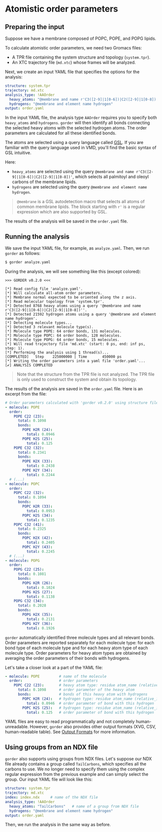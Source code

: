 # Atomistic order parameters

## Preparing the input

Suppose we have a membrane composed of POPC, POPE, and POPG lipids.

To calculate atomistic order parameters, we need two Gromacs files:
- A TPR file containing the system structure and topology (`system.tpr`).
- An XTC trajectory file (`md.xtc`) whose frames will be analyzed.

Next, we create an input YAML file that specifies the options for the analysis:

```yaml
structure: system.tpr
trajectory: md.xtc
analysis_type: !AAOrder
  heavy_atoms: "@membrane and name r'C3([2-9]|1[0-6])|C2([2-9]|1[0-8])'"
  hydrogens: "@membrane and element name hydrogen"
output: order.yaml
```

In the input YAML file, the analysis type `AAOrder` requires you to specify both `heavy_atoms` and `hydrogens`. `gorder` will then identify all bonds connecting the selected heavy atoms with the selected hydrogen atoms. The order parameters are calculated for all these identified bonds.
  
The atoms are selected using a query language called [GSL](https://docs.rs/groan_rs/latest/groan_rs/#groan-selection-language). If you are familiar with the query language used in VMD, you'll find the basic syntax of GSL intuitive.

Here:
- `heavy_atoms` are selected using the query `@membrane and name r'C3([2-9]|1[0-6])|C2([2-9]|1[0-8])'`, which selects all palmitoyl and oleoyl carbons of the membrane lipids.
- `hydrogens` are selected using the query `@membrane and element name hydrogen`.

> `@membrane` is a GSL autodetection macro that selects all atoms of common membrane lipids. The block starting with `r'` is a regular expression which are also supported by GSL.

The results of the analysis will be saved in the `order.yaml` file.

## Running the analysis

We save the input YAML file, for example, as `analyze.yaml`. Then, we run `gorder` as follows:

```bash
$ gorder analyze.yaml
```

During the analysis, we will see something like this (except colored):

```text
>>> GORDER v0.2.0 <<<

[*] Read config file 'analyze.yaml'.
[*] Will calculate all-atom order parameters.
[*] Membrane normal expected to be oriented along the z axis.
[*] Read molecular topology from 'system.tpr'.
[*] Detected 8768 heavy atoms using a query '@membrane and name r'C3([2-9]|1[0-6])|C2([2-9]|1[0-8])''.
[*] Detected 21592 hydrogen atoms using a query '@membrane and element name hydrogen'.
[*] Detecting molecule types...
[*] Detected 3 relevant molecule type(s).
[*] Molecule type POPE: 64 order bonds, 131 molecules.
[*] Molecule type POPC: 64 order bonds, 128 molecules.
[*] Molecule type POPG: 64 order bonds, 15 molecules.
[*] Will read trajectory file 'md.xtc' (start: 0 ps, end: inf ps, step: 1).
[*] Performing the analysis using 1 thread(s)...
[COMPLETED]   Step    225000000 | Time       450000 ps
[*] Writing the order parameters into a yaml file 'order.yaml'...
[✔] ANALYSIS COMPLETED
```

> Note that the structure from the TPR file is not analyzed. The TPR file is only used to construct the system and obtain its topology.

The results of the analysis are saved in the `order.yaml` file. Here is an excerpt from the file:

```yaml
# Order parameters calculated with 'gorder v0.2.0' using structure file 'system.tpr' and trajectory file 'md.xtc'.
- molecule: POPE
  order:
    POPE C22 (23):
      total: 0.1098
      bonds:
        POPE H2R (24):
          total: 0.0946
        POPE H2S (25):
          total: 0.125
    POPE C32 (32):
      total: 0.2341
      bonds:
        POPE H2X (33):
          total: 0.2438
        POPE H2Y (34):
          total: 0.2244
  # (...)
- molecule: POPC
  order:
    POPC C22 (32):
      total: 0.1094
      bonds:
        POPC H2R (33):
          total: 0.0953
        POPC H2S (34):
          total: 0.1235
    POPC C32 (41):
      total: 0.2325
      bonds:
        POPC H2X (42):
          total: 0.2405
        POPC H2Y (43):
          total: 0.2245
  # (...)
- molecule: POPG
  order:
    POPG C22 (25):
      total: 0.1081
      bonds:
        POPG H2R (26):
          total: 0.1024
        POPG H2S (27):
          total: 0.1138
    POPG C32 (34):
      total: 0.2028
      bonds:
        POPG H2X (35):
          total: 0.2131
        POPG H2Y (36):
          total: 0.1926
```

`gorder` automatically identified three molecule types and all relevant bonds. Order parameters are reported separately for each molecule type: for each bond type of each molecule type and for each heavy atom type of each molecule type. Order parameters for heavy atom types are obtained by averaging the order parameters of their bonds with hydrogens.

Let's take a closer look at a part of the YAML file:

```yaml
- molecule: POPE         # name of the molecule
  order:                 # order parameters
    POPC C22 (23):       # heavy atom type: residue atom_name (relative_index)
      total: 0.1098      # order parameter of the heavy atom
      bonds:             # bonds of this heavy atom with hydrogens
        POPC H2R (24):   # hydrogen type: residue atom_name (relative_index)
          total: 0.0946  # order parameter of bond with this hydrogen
        POPC H2S (25):   # hydrogen type: residue atom_name (relative_index)
          total: 0.125   # order parameter of bond with this hydrogen
```

YAML files are easy to read programmatically and not completely human-unreadable. However, `gorder` also provides other output formats (XVG, CSV, human-readable table). See [Output Formats](output.md) for more information.

## Using groups from an NDX file

`gorder` also supports using groups from NDX files. Let's suppose our NDX file already contains a group called `TailCarbons`, which specifies all the carbons to use. We no longer need to specify them using the complex regular expression from the previous example and can simply select the group. Our input YAML file will look like this:

```yaml
structure: system.tpr
trajectory: md.xtc
index: index.ndx     # name of the NDX file
analysis_type: !AAOrder
  heavy_atoms: "TailCarbons"   # name of a group from NDX file
  hydrogens: "@membrane and element name hydrogen"
output: order.yaml
```

Then, we run the analysis in the same way as before.